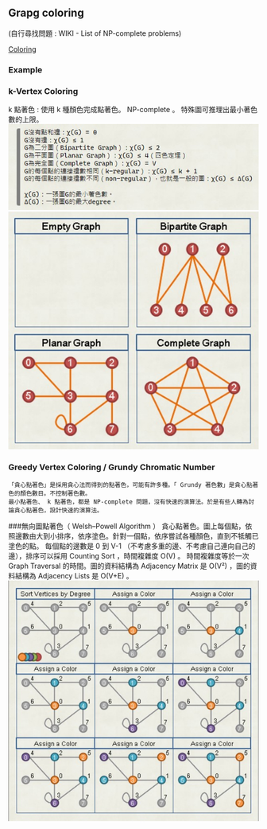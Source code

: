 ## Grapg coloring 
(自行尋找問題 : WIKI - List of NP-complete problems)

[Coloring](https://web.ntnu.edu.tw/~algo/Coloring.html#1)

### Example
### k-Vertex Coloring
k 點著色 : 使用 k 種顏色完成點著色。 NP-complete 。
特殊圖可推理出最小著色數的上限。
![x(G)](https://github.com/cyncyn23/alg111a/blob/main/hw/mid/x(G).jpg)
![kVertex](https://github.com/cyncyn23/alg111a/blob/main/hw/mid/kVertex.jpg)
### Greedy Vertex Coloring / Grundy Chromatic Number
```
「貪心點著色」是採用貪心法而得到的點著色，可能有許多種。「 Grundy 著色數」是貪心點著色的顏色數目。不控制著色數。
最小點著色、 k 點著色，都是 NP-complete 問題，沒有快速的演算法。於是有些人轉為討論貪心點著色，設計快速的演算法。
```

###無向圖點著色（ Welsh–Powell Algorithm ）
貪心點著色。圖上每個點，依照邊數由大到小排序，依序塗色。針對一個點，依序嘗試各種顏色，直到不牴觸已塗色的點。
每個點的邊數是 0 到 V-1 （不考慮多重的邊、不考慮自己連向自己的邊），排序可以採用 Counting Sort ，時間複雜度 O(V) 。
時間複雜度等於一次 Graph Traversal 的時間。圖的資料結構為 Adjacency Matrix 是 O(V²) ，圖的資料結構為 Adjacency Lists 是 O(V+E) 。
![welsh](welshPowell.jpg)